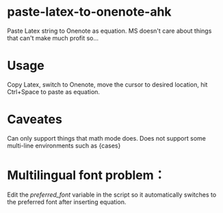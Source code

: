 # paste-latex-to-onenote-ahk
 Paste Latex string to Onenote as equation. MS doesn't care about things that can't make much profit so...

# Usage
 Copy Latex, switch to Onenote, move the cursor to desired location, hit Ctrl+Space to paste as equation.
 
# Caveates
 Can only support things that math mode does.
 Does not support some multi-line environments such as {cases}

# Multilingual font problem：
 Edit the *preferred_font* variable in the script so it automatically switches to the preferred font after inserting equation.